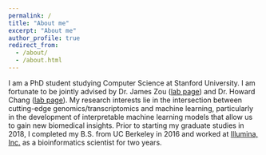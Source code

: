 ```yaml
---
permalink: /
title: "About me"
excerpt: "About me"
author_profile: true
redirect_from: 
  - /about/
  - /about.html
---
```


I am a PhD student studying Computer Science at Stanford University. I am fortunate to be jointly advised by Dr. James Zou ([lab page](https://sites.google.com/site/jamesyzou/home)) and Dr. Howard Chang ([lab page](http://changlab.stanford.edu)). My research interests lie in the intersection between cutting-edge genomics/transcriptomics and machine learning, particularly in the development of interpretable machine learning models that allow us to gain new biomedical insights. Prior to starting my graduate studies in 2018, I completed my B.S. from UC Berkeley in 2016 and worked at [Illumina, Inc.](https://www.illumina.com) as a bioinformatics scientist for two years.
